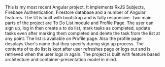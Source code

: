This is my most recent Angular project. It implements RxJS Subjects, Firebase Authentication, Firestore database and a number of Angular features. The UI is built with bootstrap and is fully responsive.
Two main parts of the project are To Do List module and Profile Page.
The user can sign up, log in then create a to do list, mark tasks as completed, update tasks even after marking them completed and delete the task from the list at any point.
The list is available on Profile page. Also the profile page desplays User's name that they specify during sign up process.
The contents of to do list is kept after user refreshes page or logs out and is retrieved when the user logs in again.
The project is built with feature based architecture and container-presentation model in mind.
